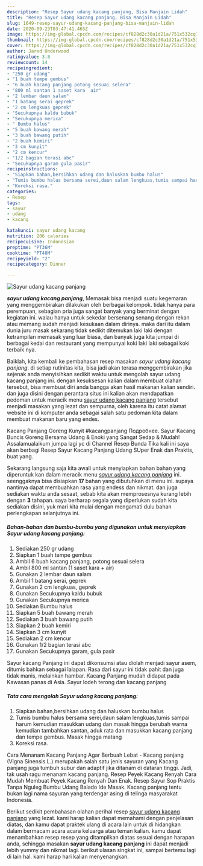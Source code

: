```yaml
---
description: "Resep Sayur udang kacang panjang, Bisa Manjain Lidah"
title: "Resep Sayur udang kacang panjang, Bisa Manjain Lidah"
slug: 1649-resep-sayur-udang-kacang-panjang-bisa-manjain-lidah
date: 2020-09-23T03:47:41.465Z
image: https://img-global.cpcdn.com/recipes/cf828d2c30a1d21a/751x532cq70/sayur-udang-kacang-panjang-foto-resep-utama.jpg
thumbnail: https://img-global.cpcdn.com/recipes/cf828d2c30a1d21a/751x532cq70/sayur-udang-kacang-panjang-foto-resep-utama.jpg
cover: https://img-global.cpcdn.com/recipes/cf828d2c30a1d21a/751x532cq70/sayur-udang-kacang-panjang-foto-resep-utama.jpg
author: Jared Underwood
ratingvalue: 3.8
reviewcount: 14
recipeingredient:
- "250 gr udang"
- "1 buah tempe gembus"
- "6 buah kacang panjang potong sesuai selera"
- "800 ml santan 1 saset kara  air"
- "2 lembar daun salam"
- "1 batang serai geprek"
- "2 cm lengkuas geprek"
- "Secukupnya kaldu bubuk"
- "Secukupnya merica"
- " Bumbu halus"
- "5 buah bawang merah"
- "3 buah bawang putih"
- "2 buah kemiri"
- "3 cm kunyit"
- "2 cm kencur"
- "1/2 bagian terasi abc"
- "Secukupnya garam gula pasir"
recipeinstructions:
- "Siapkan bahan,bersihkan udang dan haluskan bumbu halus"
- "Tumis bumbu halus bersama serei,daun salam lengkuas,tumis sampai harum kemudian masukkan udang dan masak hingga berubah warna kemudian tambahkan santan, aduk rata dan masukkan kacang panjang dan tempe gembus. Masak hingga matang"
- "Koreksi rasa."
categories:
- Resep
tags:
- sayur
- udang
- kacang

katakunci: sayur udang kacang 
nutrition: 206 calories
recipecuisine: Indonesian
preptime: "PT36M"
cooktime: "PT48M"
recipeyield: "2"
recipecategory: Dinner

---
```



![Sayur udang kacang panjang](https://img-global.cpcdn.com/recipes/cf828d2c30a1d21a/751x532cq70/sayur-udang-kacang-panjang-foto-resep-utama.jpg)

<b><i>sayur udang kacang panjang</i></b>, Memasak bisa menjadi suatu kegemaran yang menggembirakan dilakukan oleh berbagai kelompok. tidak hanya para perempuan, sebagian pria juga sangat banyak yang berminat dengan kegiatan ini. walau hanya untuk sekedar bersenang senang dengan rekan atau memang sudah menjadi kesukaan dalam dirinya. maka dari itu dalam dunia juru masak sekarang tidak sedikit ditemukan laki laki dengan ketrampilan memasak yang luar biasa, dan banyak juga kita jumpai di berbagai kedai dan restaurant yang mempunyai koki laki laki sebagai koki terbaik nya.

Baiklah, kita kembali ke pembahasan resep masakan <i>sayur udang kacang panjang</i>. di setiap rutinitas kita, bisa jadi akan terasa menggembirakan jika sejenak anda menyisihkan sedikit waktu untuk mengolah sayur udang kacang panjang ini. dengan kesuksesan kalian dalam membuat olahan tersebut, bisa membuat diri anda bangga akan hasil makanan kalian sendiri. dan juga disini dengan perantara situs ini kalian akan mendapatkan pedoman untuk meracik menu <u>sayur udang kacang panjang</u> tersebut menjadi masakan yang lezat dan sempurna, oleh karena itu catat alamat website ini di komputer anda sebagai salah satu pedoman kita dalam membuat makanan baru yang endes.

Kacang Panjang Goreng Kunyit #kacangpanjang Подробнее. Sayur Kacang Buncis Goreng Bersama Udang &amp; Enoki yang Sangat Sedap &amp; Mudah! Assalamualaikum jumpa lagi yc di Channel Resep Bunda Tika kali ini saya akan berbagi Resep Sayur Kacang Panjang Udang SUper Enak dan Praktis, buat yang.


Sekarang langsung saja kita awali untuk menyiapkan bahan bahan yang diperuntuk kan dalam meracik menu <u><i>sayur udang kacang panjang</i></u> ini. seenggaknya bisa disiapkan <b>17</b> bahan yang dibutuhkan di menu ini. supaya nantinya dapat membuahkan rasa yang endess dan nikmat. dan juga sediakan waktu anda sesaat, sebab kita akan memprosesnya kurang lebih dengan <b>3</b> tahapan. saya berharap segala yang diperlukan sudah kita sediakan disini, yuk mari kita mulai dengan mengamati dulu bahan perlengkapan selanjutnya ini.

<!--inarticleads1-->

##### Bahan-bahan dan bumbu-bumbu yang digunakan untuk menyiapkan Sayur udang kacang panjang:

1. Sediakan 250 gr udang
1. Siapkan 1 buah tempe gembus
1. Ambil 6 buah kacang panjang, potong sesuai selera
1. Ambil 800 ml santan (1 saset kara + air)
1. Gunakan 2 lembar daun salam
1. Ambil 1 batang serai, geprek
1. Gunakan 2 cm lengkuas, geprek
1. Gunakan Secukupnya kaldu bubuk
1. Gunakan Secukupnya merica
1. Sediakan  Bumbu halus
1. Siapkan 5 buah bawang merah
1. Sediakan 3 buah bawang putih
1. Siapkan 2 buah kemiri
1. Siapkan 3 cm kunyit
1. Sediakan 2 cm kencur
1. Gunakan 1/2 bagian terasi abc
1. Gunakan Secukupnya garam, gula pasir


Sayur kacang Panjang ini dapat dikonsumsi atau diolah menjadi sayur asem, ditumis bahkan sebagai lalapan. Rasa dari sayur ini tidak pahit dan juga tidak manis, melainkan hambar. Kacang Panjang mudah didapat pada Kawasan panas di Asia. Sayur lodeh terong dan kacang panjang 

<!--inarticleads2-->

##### Tata cara mengolah Sayur udang kacang panjang:

1. Siapkan bahan,bersihkan udang dan haluskan bumbu halus
1. Tumis bumbu halus bersama serei,daun salam lengkuas,tumis sampai harum kemudian masukkan udang dan masak hingga berubah warna kemudian tambahkan santan, aduk rata dan masukkan kacang panjang dan tempe gembus. Masak hingga matang
1. Koreksi rasa.


Cara Menanam Kacang Panjang Agar Berbuah Lebat - Kacang panjang (Vigna Sinensis L.) merupakah salah satu jenis sayuran yang Kacang panjang juga tumbuh subur dan adaptif jika ditanam di dataran tinggi. Jadi, tak usah ragu menanam kacang panjang. Resep Peyek Kacang Renyah Cara Mudah Membuat Peyek Kacang Renyah Dan Enak. Resep Sayur Sop Praktis Tanpa Nguleg Bumbu Udang Balado Ide Masak. Kacang panjang tentu bukan lagi nama sayuran yang terdengar asing di telinga masyarakat Indonesia. 

Berikut sedikit pembahasan olahan perihal resep <u>sayur udang kacang panjang</u> yang lezat. kami harap kalian dapat memahami dengan penjelasan diatas, dan kamu dapat praktek ulang di acara lain untuk di hidangkan dalam bermacam acara acara keluarga atau teman kalian. kamu dapat menambahkan resep resep yang ditampilkan diatas sesuai dengan harapan anda, sehingga masakan <b>sayur udang kacang panjang</b> ini dapat menjadi lebih yummy dan nikmat lagi. berikut ulasan singkat ini, sampai bertemu lagi di lain hal. kami harap hari kalian menyenangkan.
